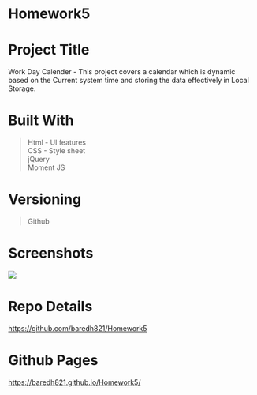 # Homework5

# Project Title
Work Day Calender - This project covers a calendar which is dynamic based on the Current system time and storing the data effectively in Local Storage. 

# Built With
>Html - UI features <br>
>CSS - Style sheet <br>
>jQuery<br>
>Moment JS<br>

# Versioning 
> Github

# Screenshots

<img src = "assets/screenshot1.PNG">

# Repo Details 
https://github.com/baredh821/Homework5

# Github Pages
https://baredh821.github.io/Homework5/












